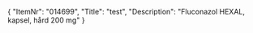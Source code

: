 {
  "ItemNr": "014699",
  "Title": "test",
  "Description": "Fluconazol HEXAL, kapsel, hård 200 mg"
}